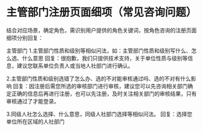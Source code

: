 # 主管部门注册页面细项（常见咨询问题）
结合对应场景，确定角色，需识别用户提供的角色关键词，按角色咨询的注册页面细项分别回复：

主管部门
1.主管部门性质和级别等相似问法，如：主管部门性质和级别写什么、怎么选、什么意思
回复：很抱歉，我们只提供技术支持，关于单位性质与级别等信息，建议您联系单位负责人或当地人社部门进行确认。

2.主管部门性质和级别选错了怎么办、选的不对能审核通过吗、选的不对有什么影响
回复：因注册后需您所选的审核部门进行审核，建议您可以先咨询相关部门确定正确的信息后再进行注册，也可以先注册，及时关注相关部门的审核结果，只有审核通过了才能登录。

3.同级人社怎么选择、什么意思，同级人社部门选择等相似问法。
回复：选择您单位所在区域的人社部门